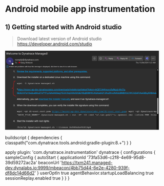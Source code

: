 # Android mobile app instrumentation

## 1) Getting started with Android studio
> Download latest version of Android studio
https://developer.android.com/studio

![installation guide](https://github.com/hakansuku/D1APACTraining/blob/main/images/managed/installationmail.png?raw=true)

buildscript {
    dependencies {
        classpath("com.dynatrace.tools.android:gradle-plugin:8.+")
    }
}

apply plugin: 'com.dynatrace.instrumentation'
dynatrace {
    configurations {
        sampleConfig {
            autoStart {
                applicationId '73fa53d6-c2f8-4e69-95d8-39d59272ac2a'
                beaconUrl 'https://txm241.managed-dev.dynalabs.io:9999/mbeacon/4bb75d44-6e2e-4280-939f-df8dc14d66d2'
            }
            userOptIn true
            agentBehavior.startupLoadBalancing true
            sessionReplay.enabled true
        }
    }
}

